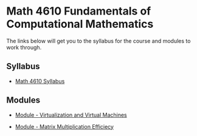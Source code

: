 # Math 4610 Fundamentals of Computational Mathematics

The links below will get you to the syllabus for the course and modules to work through.

## Syllabus

* [Math 4610 Syllabus](./syllabus/syllabus.md)

## Modules

* [Module - Virtualization and Virtual Machines](./modules/module_01/content/content_01.md)
  
* [Module - Matrix Multiplication Efficiecy](./modules/module_02/content/content_02.html)
